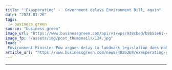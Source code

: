 ```yaml
---
title: "'Exasperating' -  Government delays Environment Bill, again"
date: "2021-01-26"
tags: 
  - business green
source: "business green"
image_url: "https://www.businessgreen.com/api/v1/wps/938cbed/b8b53e61-4840-4ad7-a443-c4e7991ea437/6/shutterstock-houses-parliament-original-185x114.jpg"
image_fp: "/assets/img/post_thumbnails/124.jpg"
lead: "
 Environment Minister Pow argues delay to landmark legislation does not diminish government’s environmental ambition, but green groups have panned the move, claiming it is at odds with Ministers repeated promises to deliver a 'green Brexit’ ..."
article_url: "https://www.businessgreen.com/news/4026268/exasperating-government-delays-environment"
---
```


---
